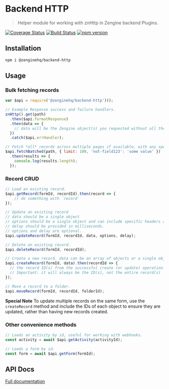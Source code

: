 # Backend HTTP

> Helper module for working with znHttp in Zengine backend Plugins.

[![Coverage Status](https://coveralls.io/repos/github/ZengineHQ/zn-backend-http/badge.svg?branch=master)](https://coveralls.io/github/ZengineHQ/zn-backend-http?branch=master)   [![Build Status](https://circleci.com/gh/ZengineHQ/zn-backend-http/tree/master.svg?style=shield)](https://circleci.com/gh/ZengineHQ/zn-backend-http/tree/master) [![npm version](https://badge.fury.io/js/%40zenginehq%2Fbackend-http.svg)](https://badge.fury.io/js/%40zenginehq%2Fbackend-http)

## Installation

```bash
npm i @zenginehq/backend-http
```

## Usage


### Bulk fetching records

```js
var $api = require('@zenginehq/backend-http')();

// Example Response success and failure handlers.
znHttp().get(path)
  .then($api.formatResponse)
  .then(data => {
    // data will be the Zengine object(s) you requested without all the metadata distractions
  })
  .catch($api.errHandler);

// Fetch *all* records across multiple pages if available, with any special parameters included in the second arg.
$api.fetchBatched(path, { limit: 100, 'not-field123': 'some value' })
  .then(results => {
    console.log(results.length);
  });
```

### Record CRUD

```js
// Load an existing record.
$api.getRecord(formId, recordId).then(record => {
	// do something with `record`
});

// Update an existing record
// data should be a single object
// options should be a single object and can include specific headers and a specific amount of retry attempts.
// delay should be provided in milliseconds.
// options and delay are optional.
$api.updateRecord(formId, recordId, data, options, delay);

// Delete an existing record.
$api.deleteRecord(formId, recordId);

// Create a new record. data can be an array of objects or a single object
$api.createRecord(formId, data).then(recordId => {
  // the record ID(s) from the successful create (or update) operation.
  // Important: it will always be the ID(s), not the entire record(s)
});

// Move a record to a folder.
$api.moveRecord(formId, recordId, folderId);

```

**Special Note**
To update multiple records on the same form, use the `createRecord` method and include the IDs of each object to ensure they are updated, rather than having new records created.

### Other convenience methods

```js
// Loads an activity by id, useful for working with webhooks.
const activity = await $api.getActivity(activityId);

// Loads a form by id.
const form = await $api.getForm(formId);
```

## API Docs

[Full documentation](https://zenginehq.github.io/zn-backend-http)
